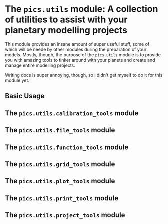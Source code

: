 # The ```pics.utils``` module: A collection of utilities to assist with your planetary modelling projects

This module provides an insane amount of super useful stuff, some of which will be neede by other modules during the preparation of your models. Mostly, though, the purpose of the ```pics.utils``` module is to provide you with amazing tools to tinker around with your planets and create and manage entire modelling projects.

Writing docs is super annoying, though, so i didn't get myself to do it for this module yet.

## Basic Usage

## The ```pics.utils.calibration_tools``` module

## The ```pics.utils.file_tools``` module

## The ```pics.utils.function_tools``` module

## The ```pics.utils.grid_tools``` module

## The ```pics.utils.plot_tools``` module

## The ```pics.utils.print_tools``` module

## The ```pics.utils.project_tools``` module

